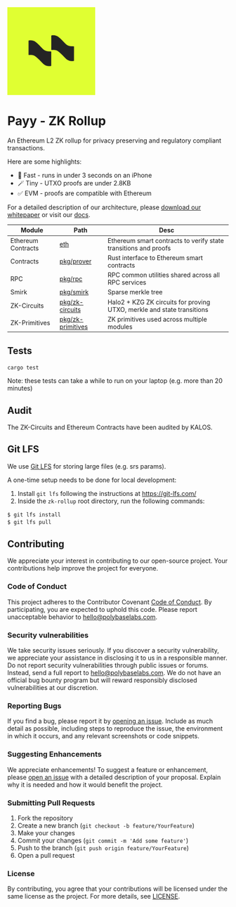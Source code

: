 <img src="./payy.png" alt="Payy Logo" width="200" height="200">

# Payy - ZK Rollup

An Ethereum L2 ZK rollup for privacy preserving and regulatory compliant transactions. 

Here are some highlights:

 - 🚀 Fast - runs in under 3 seconds on an iPhone
 - 🪄 Tiny - UTXO proofs are under 2.8KB
 - ✅ EVM - proofs are compatible with Ethereum 

For a detailed description of our architecture, please [download our whitepaper](https://polybase.github.io/zk-rollup/whitepaper.pdf) or visit our [docs](https://payy.network/docs).


| Module             | Path                                    | Desc                                                            |
|--------------------|-----------------------------------------|-----------------------------------------------------------------|
| Ethereum Contracts | [eth](/eth)                             | Ethereum smart contracts to verify state transitions and proofs |
| Contracts          | [pkg/prover](/pkg/prover)               | Rust interface to Ethereum smart contracts                      |
| RPC                | [pkg/rpc](/pkg/rpc-server)              | RPC common utilities shared across all RPC services             |
| Smirk              | [pkg/smirk](/pkg/smirk)                 | Sparse merkle tree                                              |
| ZK-Circuits        | [pkg/zk-circuits](/pkg/zk-circuits)     | Halo2 + KZG ZK circuits for proving UTXO, merkle and state transitions      |
| ZK-Primitives      | [pkg/zk-primitives](/pkg/zk-primitives) | ZK primitives used across multiple modules                      |


## Tests

```
cargo test
```

Note: these tests can take a while to run on your laptop (e.g. more than 20 minutes)


## Audit

The ZK-Circuits and Ethereum Contracts have been audited by KALOS.


## Git LFS

We use [Git LFS](https://git-lfs.com/) for storing large files (e.g. srs params).

A one-time setup needs to be done for local development:

  1. Install `git lfs` following the instructions at https://git-lfs.com/
  2. Inside the `zk-rollup` root directory, run the following commands:

  ```bash
  $ git lfs install
  $ git lfs pull
  ```


## Contributing

We appreciate your interest in contributing to our open-source project. Your contributions help improve the project for everyone.

### Code of Conduct

This project adheres to the Contributor Covenant [Code of Conduct](CODE_OF_CONDUCT.md). By participating, you are expected to uphold this code. Please report unacceptable behavior to [hello@polybaselabs.com](mailto:hello@polybaselabs.com).

### Security vulnerabilities

We take security issues seriously. If you discover a security vulnerability, we appreciate your assistance in disclosing it to us in a responsible manner. Do not report security vulnerabilities through public issues or forums. Instead, send a full report to [hello@polybaselabs.com](mailto:hello@polybaselabs.com). We do not have an official bug bounty program but will reward responsibly disclosed vulnerabilities at our discretion.


### Reporting Bugs

If you find a bug, please report it by [opening an issue](https://github.com/polybase/payy/issues). Include as much detail as possible, including steps to reproduce the issue, the environment in which it occurs, and any relevant screenshots or code snippets.

### Suggesting Enhancements

We appreciate enhancements! To suggest a feature or enhancement, please [open an issue](https://github.com/polybase/payy/issues) with a detailed description of your proposal. Explain why it is needed and how it would benefit the project.

### Submitting Pull Requests

1. Fork the repository
2. Create a new branch (`git checkout -b feature/YourFeature`)
3. Make your changes
4. Commit your changes (`git commit -m 'Add some feature'`)
5. Push to the branch (`git push origin feature/YourFeature`)
6. Open a pull request

### License

By contributing, you agree that your contributions will be licensed under the same license as the project. For more details, see [LICENSE](LICENSE).
